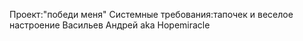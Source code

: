Проект:"победи меня"
Системные требования:тапочек и веселое настроение 
Васильев Андрей aka Hopemiracle
